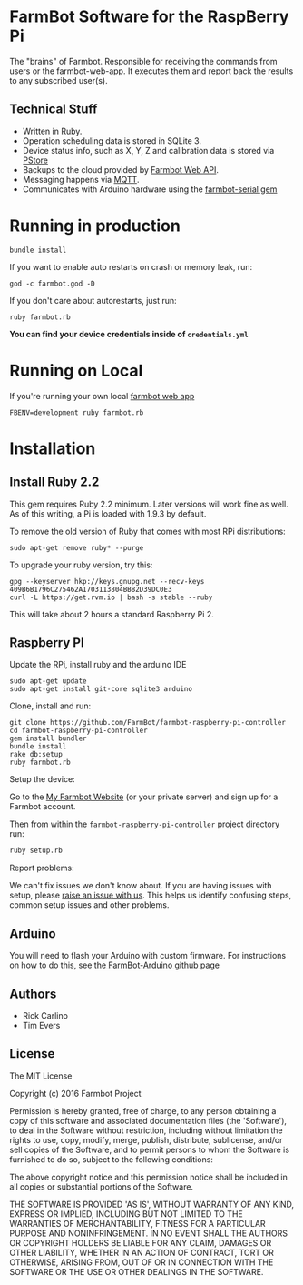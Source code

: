 # FarmBot Software for the RaspBerry Pi

The "brains" of Farmbot. Responsible for receiving the commands from users or the farmbot-web-app. It executes them and report back the results to any subscribed user(s).

Technical Stuff
---------------

* Written in Ruby.
* Operation scheduling data is stored in SQLite 3.
* Device status info, such as X, Y, Z and calibration data is stored via [PStore](http://ruby-doc.org/stdlib-1.9.2/libdoc/pstore/rdoc/PStore.html)
* Backups to the cloud provided by [Farmbot Web API](https://github.com/farmbot/farmbot-web-api).
* Messaging happens via [MQTT](http://mqtt.org/).
* Communicates with Arduino hardware using the [farmbot-serial gem](https://github.com/FarmBot/farmbot-serial)

# Running in production

```
bundle install
```

If you want to enable auto restarts on crash or memory leak, run:

```
god -c farmbot.god -D
```

If you don't care about autorestarts, just run:

```
ruby farmbot.rb
```

**You can find your device credentials inside of `credentials.yml`**

# Running on Local

If you're running your own local [farmbot web app](https://github.com/farmbot/farmbot-web-app)

`FBENV=development ruby farmbot.rb`


Installation
============

Install Ruby 2.2
----------------

This gem requires Ruby 2.2 minimum. Later versions will work fine as well. As of this writing, a Pi is loaded with 1.9.3 by default.

To remove the old version of Ruby that comes with most RPi distributions:

```
sudo apt-get remove ruby* --purge
```

To upgrade your ruby version, try this:

```
gpg --keyserver hkp://keys.gnupg.net --recv-keys 409B6B1796C275462A1703113804BB82D39DC0E3
curl -L https://get.rvm.io | bash -s stable --ruby
```

This will take about 2 hours a standard Raspberry Pi 2.

Raspberry PI
------------

Update the RPi, install ruby and the arduino IDE

```
sudo apt-get update
sudo apt-get install git-core sqlite3 arduino
```

Clone, install and run:

```
git clone https://github.com/FarmBot/farmbot-raspberry-pi-controller
cd farmbot-raspberry-pi-controller
gem install bundler
bundle install
rake db:setup
ruby farmbot.rb
```

Setup the device:

Go to the [My Farmbot Website](http://my.farmbot.io) (or your private server) and sign up for a Farmbot account.

Then from within the `farmbot-raspberry-pi-controller` project directory run:

```bash
ruby setup.rb
```

Report problems:

We can't fix issues we don't know about. If you are having issues with setup, please [raise an issue with us](https://github.com/FarmBot/farmbot-raspberry-pi-controller/issues/new). This helps us identify confusing steps, common setup issues and other problems.

Arduino
-------

You will need to flash your Arduino with custom firmware. For instructions on how to do this, see [the FarmBot-Arduino github page](https://github.com/FarmBot/farmbot-serial)

Authors
-------

 * Rick Carlino
 * Tim Evers

License
-------

The MIT License

Copyright (c) 2016 Farmbot Project

Permission is hereby granted, free of charge, to any person obtaining
a copy of this software and associated documentation files (the
'Software'), to deal in the Software without restriction, including
without limitation the rights to use, copy, modify, merge, publish,
distribute, sublicense, and/or sell copies of the Software, and to
permit persons to whom the Software is furnished to do so, subject to
the following conditions:

The above copyright notice and this permission notice shall be
included in all copies or substantial portions of the Software.

THE SOFTWARE IS PROVIDED 'AS IS', WITHOUT WARRANTY OF ANY KIND,
EXPRESS OR IMPLIED, INCLUDING BUT NOT LIMITED TO THE WARRANTIES OF
MERCHANTABILITY, FITNESS FOR A PARTICULAR PURPOSE AND NONINFRINGEMENT.
IN NO EVENT SHALL THE AUTHORS OR COPYRIGHT HOLDERS BE LIABLE FOR ANY
CLAIM, DAMAGES OR OTHER LIABILITY, WHETHER IN AN ACTION OF CONTRACT,
TORT OR OTHERWISE, ARISING FROM, OUT OF OR IN CONNECTION WITH THE
SOFTWARE OR THE USE OR OTHER DEALINGS IN THE SOFTWARE.

